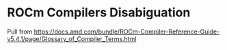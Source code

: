 # ROCm Compilers Disabiguation

Pull from https://docs.amd.com/bundle/ROCm-Compiler-Reference-Guide-v5.4.1/page/Glossary_of_Compiler_Terms.html
